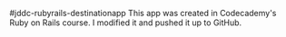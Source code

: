 #jddc-rubyrails-destinationapp
This app was created in Codecademy's Ruby on Rails course. I modified it and pushed it up to GitHub.

